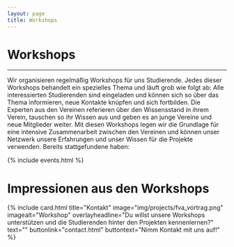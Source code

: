 ```yaml
---
layout: page
title: Workshops
---
```


# Workshops

***

Wir organisieren regelmäßig Workshops für uns Studierende. Jedes dieser Workshops behandelt ein spezielles Thema und läuft grob wie folgt ab:
Alle interessierten Studierenden sind eingeladen und können sich so über das Thema informieren, neue  Kontakte knüpfen und sich fortbilden.
Die Experten aus den Vereinen referieren über den Wissensstand in ihrem Verein, tauschen so ihr Wissen aus und geben es an junge Vereine und neue Mitglieder weiter.
Mit diesen Workshops legen wir die Grundlage für eine intensive Zusammenarbeit zwischen den Vereinen und können unser Netzwerk unsere Erfahrungen und unser Wissen für die Projekte verwenden.
Bereits stattgefundene haben:

{% include events.html %}

# Impressionen aus den Workshops

{% include card.html title="Kontakt" image="img/projects/fva_vortrag.png"
imagealt="Workshop" overlayheadline="Du willst unsere Workshops unterstützen und die Studierenden hinter den Projekten kennenlernen?" text="" buttonlink="contact.html"
buttontext="Nimm Kontakt mit uns auf!" %}
